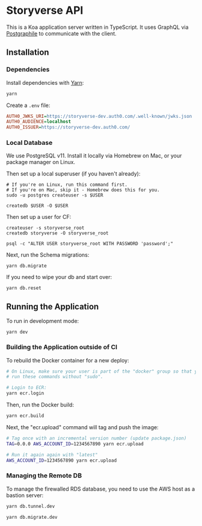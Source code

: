 # Storyverse API

This is a Koa application server written in TypeScript. It uses GraphQL via [Postgraphile](https://www.graphile.org/postgraphile/) to communicate with the client.

## Installation

### Dependencies

Install dependencies with [Yarn](http://yarnpkg.com):

```sh
yarn
```

Create a `.env` file:

```ini
AUTH0_JWKS_URI=https://storyverse-dev.auth0.com/.well-known/jwks.json
AUTH0_AUDIENCE=localhost
AUTH0_ISSUER=https://storyverse-dev.auth0.com/
```

### Local Database

We use PostgreSQL v11. Install it locally via Homebrew on Mac, or your package manager on Linux.

Then set up a local superuser (if you haven't already):

    # If you're on Linux, run this command first.
    # If you're on Mac, skip it - Homebrew does this for you.
    sudo -u postgres createuser -s $USER

    createdb $USER -O $USER

Then set up a user for CF:

    createuser -s storyverse_root
    createdb storyverse -O storyverse_root

    psql -c "ALTER USER storyverse_root WITH PASSWORD 'password';"

Next, run the Schema migrations:

    yarn db.migrate

If you need to wipe your db and start over:

    yarn db.reset

## Running the Application

To run in development mode:

    yarn dev

### Building the Application outside of CI

To rebuild the Docker container for a new deploy:

```sh
# On Linux, make sure your user is part of the "docker" group so that you can
# run these commands without "sudo".

# Login to ECR:
yarn ecr.login
```

Then, run the Docker build:

```sh
yarn ecr.build
```

Next, the "ecr.upload" command will tag and push the image:

```sh
# Tag once with an incremental version number (update package.json)
TAG=0.0.0 AWS_ACCOUNT_ID=1234567890 yarn ecr.upload

# Run it again again with "latest"
AWS_ACCOUNT_ID=1234567890 yarn ecr.upload
```

### Managing the Remote DB

To manage the firewalled RDS database, you need to use the AWS host as a bastion server:

```sh
yarn db.tunnel.dev
```

```sh
yarn db.migrate.dev
```
